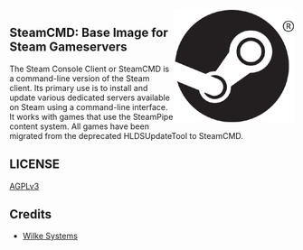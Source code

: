 <img align="right" src="docs/logo.png" height="200" width="213">

## SteamCMD: Base Image for Steam Gameservers

The Steam Console Client or SteamCMD is a command-line version of the Steam client.
Its primary use is to install and update various dedicated servers available on Steam using a command-line interface.
It works with games that use the SteamPipe content system. All games have been migrated from the deprecated HLDSUpdateTool to SteamCMD. 

## LICENSE

[AGPLv3](LICENSE)

## Credits

- [Wilke Systems](https://wilke.systems)